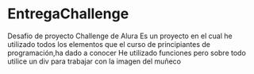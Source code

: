 # EntregaChallenge
Desafio de proyecto Challenge de Alura 
Es un proyecto en el cual he utilizado todos los elementos que el curso de principiantes de programación,ha dado a conocer
He utilizado funciones pero sobre todo utilice un div para trabajar con la imagen del muñeco
